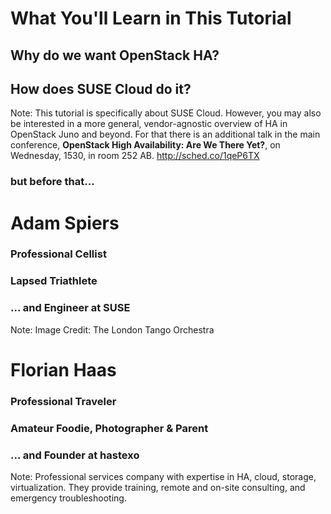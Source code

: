 # What You'll Learn in This Tutorial


## Why do we want OpenStack HA?


## How does SUSE Cloud do it?

Note: This tutorial is specifically about SUSE Cloud. However, you may
also be interested in a more general, vendor-agnostic overview of HA
in OpenStack Juno and beyond. For that there is an additional talk in
the main conference, **OpenStack High Availability: Are We There
Yet?**, on Wednesday, 1530, in room 252 AB. http://sched.co/1qeP6TX


### but before that...


<!-- .slide: data-background="images/adam.jpg" data-background-size="cover" -->
# Adam Spiers


### Professional Cellist
### Lapsed Triathlete
### ... and Engineer at SUSE
Note: Image Credit: The London Tango Orchestra


<!-- .slide: data-background="images/florian.jpg" data-background-size="cover" -->
# Florian Haas


### Professional Traveler
### Amateur Foodie, Photographer & Parent
### ... and Founder at hastexo

Note: Professional services company with expertise in HA, cloud,
storage, virtualization.  They provide training, remote and on-site
consulting, and emergency troubleshooting.
